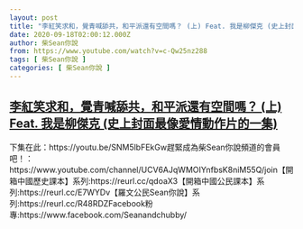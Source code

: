 ```yaml
---
layout: post
title: "李紅笑求和，覺青喊舔共，和平派還有空間嗎？ (上) Feat. 我是柳傑克 (史上封面最像愛情動作片的一集)"
date: 2020-09-18T02:00:12.000Z
author: 柴Sean你說
from: https://www.youtube.com/watch?v=c-Qw25nz288
tags: [ 柴Sean你說 ]
categories: [ 柴Sean你說 ]
---
```

<!--1600394412000-->
[李紅笑求和，覺青喊舔共，和平派還有空間嗎？ (上) Feat. 我是柳傑克 (史上封面最像愛情動作片的一集)](https://www.youtube.com/watch?v=c-Qw25nz288)
------

<div>
下集在此：https://youtu.be/SNM5lbFEkGw趕緊成為柴Sean你說頻道的會員吧！：https://www.youtube.com/channel/UCV6AJqWMOIYnfbsK8niM55Q/join【開箱中國歷史課本】系列:https://reurl.cc/qdoaX3【開箱中國公民課本】系列:https://reurl.cc/E7WYDv【羅文公民Sean你說】系列:https://reurl.cc/R48RDZFacebook粉專:https://www.facebook.com/Seanandchubby/
</div>
